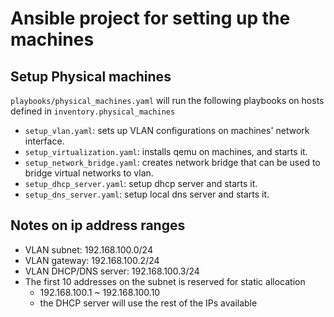# Ansible project for setting up the machines
## Setup Physical machines
`playbooks/physical_machines.yaml` will run the following playbooks on hosts defined in `inventory.physical_machines`
- `setup_vlan.yaml`: sets up VLAN configurations on machines' network interface.
- `setup_virtualization.yaml`: installs qemu on machines, and starts it.
- `setup_network_bridge.yaml`: creates network bridge that can be used to bridge virtual networks to vlan.
- `setup_dhcp_server.yaml`: setup dhcp server and starts it.
- `setup_dns_server.yaml`: setup local dns server and starts it.


## Notes on ip address ranges
- VLAN subnet: 192.168.100.0/24
- VLAN gateway: 192.168.100.2/24
- VLAN DHCP/DNS server: 192.168.100.3/24
- The first 10 addresses on the subnet is reserved for static allocation
    - 192.168.100.1 ~ 192.168.100.10
    - the DHCP server will use the rest of the IPs available
